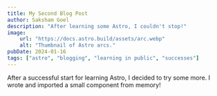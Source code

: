 ```yaml
---
title: My Second Blog Post
author: Saksham Goel
description: "After learning some Astro, I couldn't stop!"
image:
    url: "https://docs.astro.build/assets/arc.webp"
    alt: "Thumbnail of Astro arcs."
pubDate: 2024-01-16
tags: ["astro", "blogging", "learning in public", "successes"]
---
```

After a successful start for learning Astro, I decided to try some more. I wrote and imported a small component from memory!